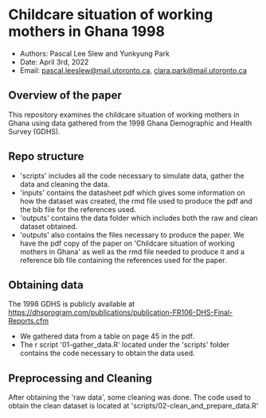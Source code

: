 # Childcare situation of working mothers in Ghana 1998

  - Authors: Pascal Lee Slew and Yunkyung Park
  - Date: April 3rd, 2022
  - Email: pascal.leeslew@mail.utoronto.ca, clara.park@mail.utoronto.ca

## Overview of the paper

This repository examines the childcare situation of working mothers in Ghana using data gathered from the 1998 Ghana Demographic and Health Survey (GDHS). 

## Repo  structure

- 'scripts' includes all the code necessary to simulate data, gather the data and cleaning the data.
- 'inputs' contains the datasheet pdf which gives some information on how the dataset was created, the rmd file used to produce the pdf and the bib file for the references used.
- 'outputs' contains the data folder which includes both the raw and clean dataset obtained.
- 'outputs' also contains the files necessary to produce the paper. We have the pdf copy of the paper on 'Childcare situation of working mothers in Ghana' as well as the rmd file needed to produce it and a reference bib file containing the references used for the paper.


## Obtaining data

The 1998 GDHS is publicly available at https://dhsprogram.com/publications/publication-FR106-DHS-Final-Reports.cfm
  - We gathered data from a table on page 45 in the pdf.
  - The r script '01-gather_data.R' located under the 'scripts' folder contains the code necessary to obtain the data used.
  
## Preprocessing and Cleaning

After obtaining the 'raw data', some cleaning was done. The code used to obtain the clean dataset is located at 'scripts/02-clean_and_prepare_data.R'
